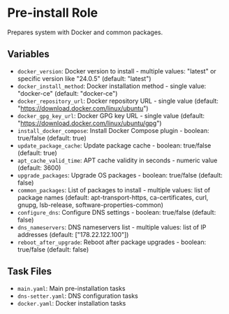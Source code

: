 # Pre-install Role

Prepares system with Docker and common packages.

## Variables

- `docker_version`: Docker version to install - multiple values: "latest" or specific version like "24.0.5" (default: "latest")
- `docker_install_method`: Docker installation method - single value: "docker-ce" (default: "docker-ce")
- `docker_repository_url`: Docker repository URL - single value (default: "https://download.docker.com/linux/ubuntu")
- `docker_gpg_key_url`: Docker GPG key URL - single value (default: "https://download.docker.com/linux/ubuntu/gpg")
- `install_docker_compose`: Install Docker Compose plugin - boolean: true/false (default: true)
- `update_package_cache`: Update package cache - boolean: true/false (default: true)
- `apt_cache_valid_time`: APT cache validity in seconds - numeric value (default: 3600)
- `upgrade_packages`: Upgrade OS packages - boolean: true/false (default: false)
- `common_packages`: List of packages to install - multiple values: list of package names (default: apt-transport-https, ca-certificates, curl, gnupg, lsb-release, software-properties-common)
- `configure_dns`: Configure DNS settings - boolean: true/false (default: false)
- `dns_nameservers`: DNS nameservers list - multiple values: list of IP addresses (default: ["178.22.122.100"])
- `reboot_after_upgrade`: Reboot after package upgrades - boolean: true/false (default: false)

## Task Files

- `main.yaml`: Main pre-installation tasks
- `dns-setter.yaml`: DNS configuration tasks
- `docker.yaml`: Docker installation tasks
